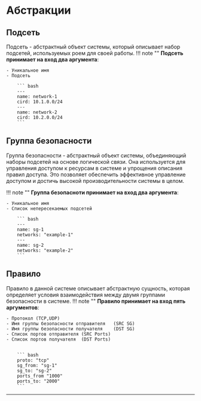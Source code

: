 Абстракции
========================

Подсеть
----------
Подсеть - абстрактный объект системы, который описывает набор подсетей, используемых роем для своей работы.
!!! note ""
    **Подсеть принимает на вход два аргумента**:

    - Уникальное имя
    - Подсеть

        ``` bash
        ---
        name: network-1
        cird: 10.1.0.0/24
        ---
        name: network-2
        cird: 10.2.0.0/24
        ```

Группа безопасности
------------------
Группа безопасности - абстрактный объект системы, объединяющий наборы подсетей на основе логической связи. Она используется для управления доступом к ресурсам в системе и упрощения описания правил доступа. Это позволяет обеспечить эффективное управление доступом и достичь высокой производительности системы в целом.

!!! note ""
    **Группа безопасноти принимает на вход два аргумента**:

    - Уникальное имя
    - Список непересекаемых подсетей

        ``` bash
        ---
        name: sg-1
        networks: "example-1"
        ---
        name: sg-2
        networks: "example-2"
        ```


Правило
----------------
Правило в данной системе описывает абстрактную сущность, которая определяет условия взаимодействия между двумя группами безопасности в системе.
!!! note ""
    **Правило принимает на вход пять аргументов**:

    - Протокол (TCP,UDP)
    - Имя группы безопасности отправителя   (SRC SG)
    - Имя группы безопасности получателя    (DST SG)
    - Список портов отправителя (SRC Ports)
    - Список портов получателя  (DST Ports)


        ``` bash
        proto: "tcp"
        sg_from: "sg-1"
        sg_to: "sg-2"
        ports_from "1000"
        ports_to: "2000"
        ```

----------------
